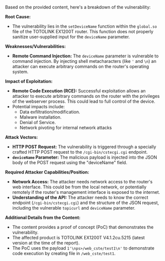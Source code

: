 Based on the provided content, here's a breakdown of the vulnerability:

**Root Cause:**

*   The vulnerability lies in the `setDeviceName` function within the `global.so` file of the TOTOLINK EX1200T router. This function does not properly sanitize user-supplied input for the `deviceName` parameter.

**Weaknesses/Vulnerabilities:**

*   **Remote Command Injection:** The `deviceName` parameter is vulnerable to command injection. By injecting shell metacharacters (like `'` and `\n`) an attacker can execute arbitrary commands on the router's operating system.

**Impact of Exploitation:**

*   **Remote Code Execution (RCE):** Successful exploitation allows an attacker to execute arbitrary commands on the router with the privileges of the webserver process. This could lead to full control of the device.
*   Potential impacts include:
    *   Data exfiltration/modification.
    *   Malware installation.
    *   Denial of Service.
    *   Network pivoting for internal network attacks

**Attack Vectors:**

*   **HTTP POST Request:** The vulnerability is triggered through a specially crafted HTTP POST request to the `/cgi-bin/cstecgi.cgi` endpoint.
*   **`deviceName` Parameter:** The malicious payload is injected into the JSON body of the POST request using the "deviceName" field.

**Required Attacker Capabilities/Position:**

*   **Network Access:** The attacker needs network access to the router's web interface. This could be from the local network, or potentially remotely if the router's management interface is exposed to the internet.
*   **Understanding of the API:** The attacker needs to know the correct endpoint (`/cgi-bin/cstecgi.cgi`) and the structure of the JSON request, including the vulnerable `topicurl` and `deviceName` parameter.

**Additional Details from the Content:**

*   The content provides a proof of concept (PoC) that demonstrates the vulnerability.
*   The affected product is TOTOLINK EX1200T V4.1.2cu.5215 (latest version at the time of the report).
*   The PoC uses the payload  `1'\nps>/web_cste/test1\n'` to demonstrate code execution by creating file in `/web_cste/test1`.